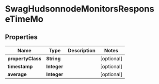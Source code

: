 
# SwagHudsonnodeMonitorsResponseTimeMo

## Properties
Name | Type | Description | Notes
------------ | ------------- | ------------- | -------------
**propertyClass** | **String** |  |  [optional]
**timestamp** | **Integer** |  |  [optional]
**average** | **Integer** |  |  [optional]



